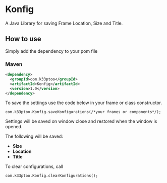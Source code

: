 # Konfig
A Java Library for saving Frame Location, Size and Title.
## How to use
Simply add the dependency to your pom file

### Maven
```xml
<dependency>
  <groupId>com.k33ptoo</groupId>
  <artifactId>Konfig</artifactId>
  <version>1.0</version>
</dependency>
```

To save the settings use the code below in your frame or class constructor.
```
com.k33ptoo.Konfig.saveKonfigurations(/*your frames or components*/);
```
Settings will be saved on window close and restored when the window is opened.

The following will be saved:

* **Size**
* **Location**
* **Title**

To clear configurations, call

```
com.k33ptoo.Konfig.clearKonfigurations();
```




